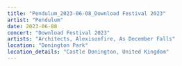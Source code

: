 ```yaml
---
title: "Pendulum_2023-06-08_Download Festival 2023"
artist: "Pendulum"
date: 2023-06-08
concert: "Download Festival 2023"
artists: "Architects, Alexisonfire, As December Falls"
location: "Donington Park"
location_details: "Castle Donington, United Kingdom"
---
```

